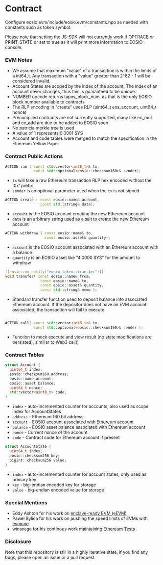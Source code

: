 # Contract
Configure eosio.evm/include/eosio.evm/constants.hpp as needed with constants such as token symbol.

Please note that setting the JS-SDK will not currently work if OPTRACE or PRINT_STATE or set to true as it will print more information to EOSIO console.

### EVM Notes
- We assume that maximum "value" of a transaction is within the limits of a int64_t. Any transaction with a "value" greater than 2^62 - 1 will be considered invalid.
- Account States are scoped by the index of the account. The index of an account never changes, thus this is guaranteed to be unique.
- NUMBER opcode returns tapos_block_num, as that is the only EOSIO block number available to contracts
- The RLP encoding in "create" uses RLP (uint64_t eos_account, uint64_t nonce)
- Precompiled contracts are not currently supported, many like ec_mul and ec_add are due to be added to EOSIO soon
- No patricia merkle tree is used
- A value of 1 represents 0.0001 SYS
- Account and code tables were merged to match the specification in the Ethereum Yellow Paper

### Contract Public Actions
```c++
ACTION raw ( const std::vector<int8_t>& tx,
             const std::optional<eosio::checksum160>& sender);
```
- `tx` will take a raw Ethereum transaction RLP hex encoded without the '0x' prefix
- `sender` is an optional parameter used when the `tx` is not signed
&nbsp;

```c++
ACTION create ( const eosio::name& account,
                const std::string& data);
```
- `account` is the EOSIO account creating the new Ethereum account
- `data` is an arbitrary string used as a salt to create the new Ethereum account
&nbsp;

```c++
ACTION withdraw ( const eosio::name& to,
                  const eosio::asset& quantity);
```
- `account` is the EOSIO account associated with an Ethereum account with a balance
- `quantity` is an EOSIO asset like "4.0000 SYS" for the amount to withdraw
&nbsp;

```c++
[[eosio::on_notify("eosio.token::transfer")]]
void transfer( const eosio::name& from,
                const eosio::name& to,
                const eosio::asset& quantity,
                const std::string& memo );
```
- Standard transfer function used to deposit balance into associated Ethereum account. If the depositor does not have an EVM account associated, the transaction will fail to execute.
&nbsp;
```c++

ACTION call( const std::vector<int8_t>& tx,
             const std::optional<eosio::checksum160>& sender );
```
- Function to mock execute and view result (no state modifications are persisted), similiar to Web3 call()
&nbsp;

### Contract Tables
```c++
struct Account {
  uint64_t index;
  eosio::checksum160 address;
  eosio::name account;
  eosio::asset balance;
  uint64_t nonce;
  std::vector<uint8_t> code;
}
```
- `index` - auto-incremented counter for accounts, also used as scope index for AccountStates
- `address` - Ethereum 160 bit address
- `account` - EOSIO account associated with Ethereum account
- `balance` - EOSIO asset balance associated with Ethereum account
- `nonce` - Current nonce of the account
- `code` - Contract code for Ethereum account if present

```c++
struct AccountState {
  uint64_t index;
  eosio::checksum256 key;
  bigint::checksum256 value;
}
```
- `index` - auto-incremented counter for account states, only used as primary key
- `key` - big-endian encoded key for storage
- `value` - big-endian encoded value for storage

### Special Mentions
- Eddy Ashton for his work on [enclave-ready EVM (eEVM)](https://github.com/microsoft/eEVM)
- Pawel Bylica for his work on pushing the speed limits of EVMs with [evmone](https://github.com/ethereum/evmone)
- winsvega for his continous work maintaining [Ethereum Tests](https://github.com/ethereum/tests)

### Disclosure
Note that this repository is still in a highly iterative state, if you find any bugs, please open an issue or a pull request.